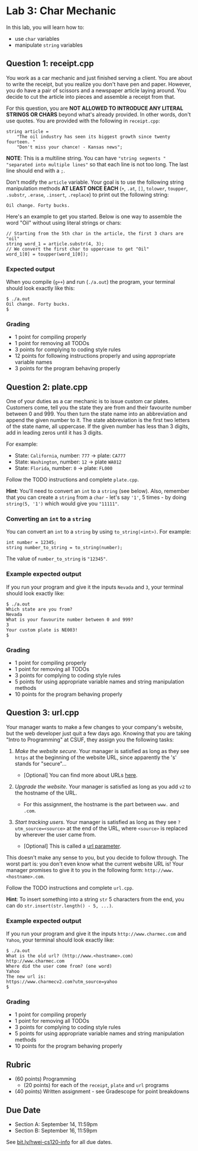 # Lab 3: Char Mechanic

In this lab, you will learn how to:
- use `char` variables
- manipulate `string` variables

## Question 1: receipt.cpp

You work as a car mechanic and just finished serving a client. You are about to write the receipt, but you realize you don't have pen and paper. However, you do have a pair of scissors and a newspaper article laying around. You decide to cut the article into pieces and assemble a receipt from that.

For this question, you are **NOT ALLOWED TO INTRODUCE ANY LITERAL STRINGS OR CHARS** beyond what's already provided. In other words, don't use quotes. You are provided with the following in `receipt.cpp`:
```
string article =
    "The oil industry has seen its biggest growth since twenty fourteen. "
    "Don't miss your chance! - Kansas news";
```

**NOTE**: This is a multiline string. You can have `"string segments "` `"separated into multiple lines"` so that each line is not too long. The last line should end with a `;`.

Don't modify the `article` variable. Your goal is to use the following string manipulation methods **AT LEAST ONCE EACH** (`+`, `.at`, `[]`, `tolower`, `toupper`, `.substr`, `.erase`, `.insert`, `.replace`) to print out the following string:
```
Oil change. Forty bucks.
```

Here's an example to get you started. Below is one way to assemble the word "Oil" without using literal strings or chars:
```
// Starting from the 5th char in the article, the first 3 chars are "oil"
string word_1 = article.substr(4, 3);
// We convert the first char to uppercase to get "Oil"
word_1[0] = toupper(word_1[0]);
```

### Expected output

When you compile (`g++`) and run (`./a.out`) the program, your terminal should look exactly like this:
```
$ ./a.out 
Oil change. Forty bucks.
$
```

### Grading

* 1 point for compiling properly
* 1 point for removing all TODOs
* 3 points for complying to coding style rules
* 12 points for following instructions properly and using appropriate variable names
* 3 points for the program behaving properly

## Question 2: plate.cpp

One of your duties as a car mechanic is to issue custom car plates. Customers come, tell you the state they are from and their favourite number between 0 and 999. You then turn the state name into an abbreviation and append the given number to it. The state abbreviation is the first two letters of the state name, all uppercase. If the given number has less than 3 digits, add in leading zeros until it has 3 digits.

For example:
- State: `California`, number: `777` -> plate: `CA777`
- State: `Washington`, number: `12` -> plate `WA012`
- State: `Florida`, number: `0` -> plate: `FL000`

Follow the TODO instructions and complete `plate.cpp`.

**Hint**: You'll need to convert an `int` to a `string` (see below). Also, remember that you can create a `string` from a `char` - let's say `'1'`, 5 times - by doing `string(5, '1')` which would give you `"11111"`.

### Converting an `int` to a `string`

You can convert an `int` to a `string` by using `to_string(<int>)`. For example:
```
int number = 12345;
string number_to_string = to_string(number);
```
The value of `number_to_string` is `"12345"`.

### Example expected output

If you run your program and give it the inputs `Nevada` and `3`, your terminal should look exactly like:
```
$ ./a.out
Which state are you from?
Nevada
What is your favourite number between 0 and 999?
3
Your custom plate is NE003!
$
```

### Grading

* 1 point for compiling properly
* 1 point for removing all TODOs
* 3 points for complying to coding style rules
* 5 points for using appropriate variable names and string manipulation methods
* 10 points for the program behaving properly

## Question 3: url.cpp

Your manager wants to make a few changes to your company's website, but the web developer just quit a few days ago. Knowing that you are taking "Intro to Programming" at CSUF, they assign you the following tasks:

1. *Make the website secure*. Your manager is satisfied as long as they see `https` at the beginning of the website URL, since apparently the 's' stands for "secure"...
    - [Optional] You can find more about URLs [here](https://www.ibm.com/docs/en/cics-ts/5.6?topic=concepts-components-url).

2. *Upgrade the website*. Your manager is satisfied as long as you add `v2` to the hostname of the URL.
    - For this assignment, the hostname is the part between `www.` and `.com`.

3. *Start tracking users*. Your manager is satisfied as long as they see `?utm_source=<source>` at the end of the URL, where `<source>` is replaced by wherever the user came from.
    - [Optional] This is called a [url parameter](https://support.google.com/google-ads/answer/6277564?hl=en).

This doesn't make any sense to you, but you decide to follow through. The worst part is: you don't even know what the current website URL is! Your manager promises to give it to you in the following form: `http://www.<hostname>.com`.

Follow the TODO instructions and complete `url.cpp`.

**Hint**: To insert something into a string `str` 5 characters from the end, you can do `str.insert(str.length() - 5, ...)`.

### Example expected output

If you run your program and give it the inputs `http://www.charmec.com` and `Yahoo`, your terminal should look exactly like:
```
$ ./a.out
What is the old url? (http://www.<hostname>.com)
http://www.charmec.com
Where did the user come from? (one word)
Yahoo
The new url is:
https://www.charmecv2.com?utm_source=yahoo
$
```

### Grading

* 1 point for compiling properly
* 1 point for removing all TODOs
* 3 points for complying to coding style rules
* 5 points for using appropriate variable names and string manipulation methods
* 10 points for the program behaving properly

## Rubric

* (60 points) Programming
    * (20 points) for each of the `receipt`, `plate` and `url` programs
* (40 points) Written assignment - see Gradescope for point breakdowns

## Due Date

- Section A: September 14, 11:59pm
- Section B: September 16, 11:59pm

See [bit.ly/hwei-cs120-info](https://bit.ly/hwei-cs120-info) for all due dates.